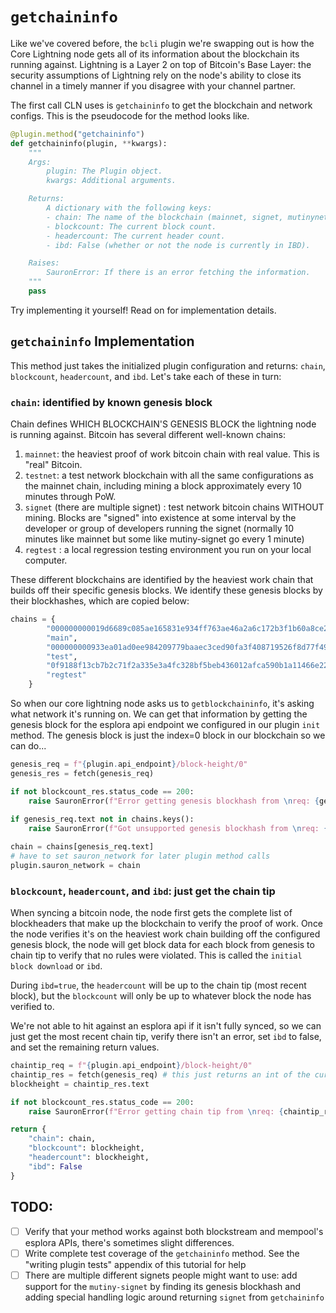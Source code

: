 # `getchaininfo`

Like we've covered before, the `bcli` plugin we're swapping out is how the Core Lightning node gets all of its information about the blockchain its running against. Lightning is a Layer 2 on top of Bitcoin's Base Layer: the security assumptions of Lightning rely on the node's ability to close its channel in a timely manner if you disagree with your channel partner.

The first call CLN uses is `getchaininfo` to get the blockchain and network configs. This is the pseudocode for the method looks like.

```python
@plugin.method("getchaininfo")
def getchaininfo(plugin, **kwargs):
    """
    Args:
        plugin: The Plugin object.
        kwargs: Additional arguments.

    Returns:
        A dictionary with the following keys:
        - chain: The name of the blockchain (mainnet, signet, mutinynet, testnet, or regtest).
        - blockcount: The current block count.
        - headercount: The current header count.
        - ibd: False (whether or not the node is currently in IBD).

    Raises:
        SauronError: If there is an error fetching the information.
    """
    pass
```

Try implementing it yourself! Read on for implementation details.

## `getchaininfo` Implementation

This method just takes the initialized plugin configuration and returns: `chain`, `blockcount`, `headercount`, and `ibd`. Let's take each of these in turn:

### `chain`: identified by known genesis block

Chain defines WHICH BLOCKCHAIN'S GENESIS BLOCK the lightning node is running against. Bitcoin has several different well-known chains:
1. `mainnet`: the heaviest proof of work bitcoin chain with real value. This is "real" Bitcoin.
2. `testnet`: a test network blockchain with all the same configurations as the mainnet chain, including mining a block approximately every 10 minutes through PoW.
3. `signet` (there are multiple signet) : test network bitcoin chains WITHOUT mining. Blocks are "signed" into existence at some interval by the developer or group of developers running the signet (normally 10 minutes like mainnet but some like mutiny-signet go every 1 minute)
4. `regtest` : a local regression testing environment you run on your local computer.

These different blockchains are identified by the heaviest work chain that builds off their specific genesis blocks. We identify these genesis blocks by their blockhashes, which are copied below:

```python
chains = {
        "000000000019d6689c085ae165831e934ff763ae46a2a6c172b3f1b60a8ce26f":
        "main",
        "000000000933ea01ad0ee984209779baaec3ced90fa3f408719526f8d77f4943":
        "test",
        "0f9188f13cb7b2c71f2a335e3a4fc328bf5beb436012afca590b1a11466e2206":
        "regtest"
    }
```

So when our core lightning node asks us to `getblockchaininfo`, it's asking what network it's running on. We can get that information by getting the genesis block for the esplora api endpoint we configured in our plugin `init` method. The genesis block is just the index=0 block in our blockchain so we can do...

```python
genesis_req = f"{plugin.api_endpoint}/block-height/0"
genesis_res = fetch(genesis_req)

if not blockcount_res.status_code == 200:
    raise SauronError(f"Error getting genesis blockhash from \nreq: {genesis_req}\nres: {genesis_res}")
    
if genesis_req.text not in chains.keys():
    raise SauronError(f"Got unsupported genesis blockhash from \nreq: {genesis_req}\nres: {genesis_res}")

chain = chains[genesis_req.text]
# have to set sauron_network for later plugin method calls 
plugin.sauron_network = chain
```

### `blockcount`, `headercount`, and `ibd`: just get the chain tip

When syncing a bitcoin node, the node first gets the complete list of blockheaders that make up the blockchain to verify the proof of work. Once the node verifies it's on the heaviest work chain building off the configured genesis block, the node will get block data for each block from genesis to chain tip to verify that no rules were violated. This is called the `initial block download` or `ibd`. 

During `ibd=true`, the `headercount` will be up to the chain tip (most recent block), but the `blockcount` will only be up to whatever block the node has verified to.

We're not able to hit against an esplora api if it isn't fully synced, so we can just get the most recent chain tip, verify there isn't an error, set `ibd` to false, and set the remaining return values.

```python
chaintip_req = f"{plugin.api_endpoint}/block-height/0"
chaintip_res = fetch(genesis_req) # this just returns an int of the current blockheight
blockheight = chaintip_res.text

if not blockcount_res.status_code == 200:
    raise SauronError(f"Error getting chain tip from \nreq: {chaintip_req}\nGot res: {chaintip_res}")

return {
    "chain": chain,
    "blockcount": blockheight,
    "headercount": blockheight,
    "ibd": False
}

```

## TODO: 
- [ ] Verify that your method works against both blockstream and mempool's esplora APIs, there's sometimes slight differences.
- [ ] Write complete test coverage of the `getchaininfo` method. See the "writing plugin tests" appendix of this tutorial for help
- [ ] There are multiple different signets people might want to use: add support for the `mutiny-signet` by finding its genesis blockhash and adding special handling logic around returning `signet` from `getchaininfo`
